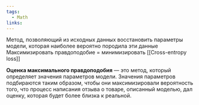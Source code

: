 ```yaml
---
tags:
  - Math
links:
---
```

Метод, позволяющий из исходных данных восстановить параметры модели, которая наиболее вероятно породила эти данные
Максимизировать правдоподобие = минимизировать [[Cross-entropy loss]]

**Оценка максимального правдоподобия** — это метод, который определяет значения параметров модели. Значения параметров подбираются таким образом, чтобы они максимизировали вероятность того, что процесс написания отзыва о товаре, описанный моделью, дал оценку, которая будет более близка к реальной.